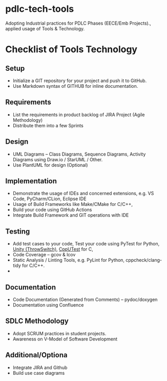 # pdlc-tech-tools
Adopting Industrial practices for PDLC Phases (EECE/Emb Projects)., applied usage of Tools &amp; Technology.

# Checklist of Tools Technology
## Setup
* Initialize a GIT repository for your project and push it to GitHub. 
* Use Markdown syntax of GITHUB for inline documentation.
  
## Requirements
- List the requirements in product backlog of JIRA Project (Agile Methodology)
- Distribute them into a few Sprints 
  
## Design
- UML Diagrams – Class Diagrams, Sequence Diagrams, Activity Diagrams using Draw.io / StarUML / Other. 
- Use PlantUML for design (Optional)
  
## Implementation
- Demonstrate the usage of IDEs and concerned extensions, e.g. VS Code, PyCharm/CLion, Eclipse IDE 
- Usage of Build Frameworks like Make/CMake for C/C++,  
- Build your code using GitHub Actions 
- Integrate Build Framework and GIT operations with IDE 

## Testing
- Add test cases to your code, Test your code using PyTest for Python, [Unity (ThrowSwitch)](https://www.throwtheswitch.org/unity), [CppUTest](https://cpputest.github.io/) for C, 
- Code Coverage – gcov & lcov 
- Static Analysis / Linting Tools, e.g. PyLint for Python, cppcheck/clang-tidy for C/C++.
- 
## Documentation
- Code Documentation (Generated from Comments) – pydoc/doxygen
- Documentation using Confluence 

## SDLC Methodology
- Adopt SCRUM practices in student projects.
- Awareness on V-Model of Software Development

## Additional/Optiona
- Integrate JIRA and Github 
- Build use case diagrams


